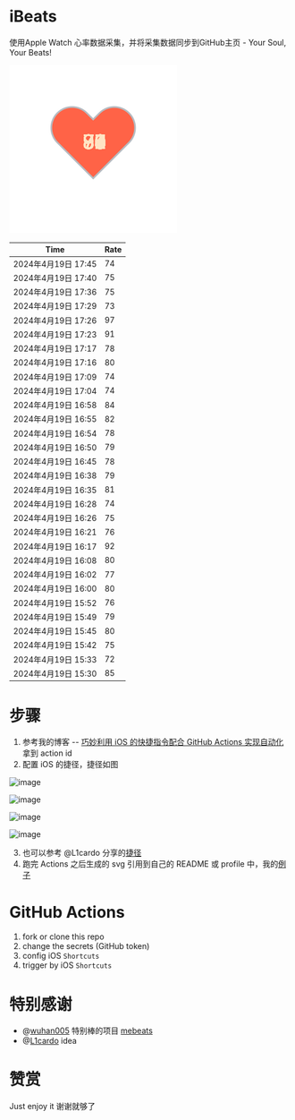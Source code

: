 # iBeats
使用Apple Watch 心率数据采集，并将采集数据同步到GitHub主页 - Your Soul, Your Beats!

![](./files/heart.svg)

<!--START_SECTION:my_heart_rate-->
| Time | Rate | 
 | ---- | ---- | 
| 2024年4月19日 17:45 | 74 |
| 2024年4月19日 17:40 | 75 |
| 2024年4月19日 17:36 | 75 |
| 2024年4月19日 17:29 | 73 |
| 2024年4月19日 17:26 | 97 |
| 2024年4月19日 17:23 | 91 |
| 2024年4月19日 17:17 | 78 |
| 2024年4月19日 17:16 | 80 |
| 2024年4月19日 17:09 | 74 |
| 2024年4月19日 17:04 | 74 |
| 2024年4月19日 16:58 | 84 |
| 2024年4月19日 16:55 | 82 |
| 2024年4月19日 16:54 | 78 |
| 2024年4月19日 16:50 | 79 |
| 2024年4月19日 16:45 | 78 |
| 2024年4月19日 16:38 | 79 |
| 2024年4月19日 16:35 | 81 |
| 2024年4月19日 16:28 | 74 |
| 2024年4月19日 16:26 | 75 |
| 2024年4月19日 16:21 | 76 |
| 2024年4月19日 16:17 | 92 |
| 2024年4月19日 16:08 | 80 |
| 2024年4月19日 16:02 | 77 |
| 2024年4月19日 16:00 | 80 |
| 2024年4月19日 15:52 | 76 |
| 2024年4月19日 15:49 | 79 |
| 2024年4月19日 15:45 | 80 |
| 2024年4月19日 15:42 | 75 |
| 2024年4月19日 15:33 | 72 |
| 2024年4月19日 15:30 | 85 |

<!--END_SECTION:my_heart_rate-->

# 步骤
1. 参考我的博客 -- [巧妙利用 iOS 的快捷指令配合 GitHub Actions 实现自动化](https://github.com/yihong0618/gitblog/issues/198) 拿到 action id
2. 配置 iOS 的捷径，捷径如图

![image](https://user-images.githubusercontent.com/15976103/122154218-0db0b480-ce97-11eb-93bb-5aec07c558dc.png)

![image](https://user-images.githubusercontent.com/15976103/122154236-186b4980-ce97-11eb-8e4b-70551a0391ae.png)

![image](https://user-images.githubusercontent.com/15976103/122154268-2d47dd00-ce97-11eb-902e-3acf292265a9.png)

![image](https://user-images.githubusercontent.com/15976103/122174055-fa144680-ceb4-11eb-9be2-3eb83cd516f7.png)

3. 也可以参考 @L1cardo 分享的[捷径](https://www.icloud.com/shortcuts/6ab6047b459c41ad822ad6b94b1c03d4)
4. 跑完 Actions 之后生成的 svg 引用到自己的 README 或 profile 中，我的[例子](https://github.com/yihong0618) 

# GitHub Actions

1. fork or clone this repo
2. change the secrets (GitHub token)
3. config iOS `Shortcuts` 
4. trigger by iOS `Shortcuts`

# 特别感谢
- @[wuhan005](https://github.com/wuhan005) 特别棒的项目 [mebeats](https://github.com/wuhan005/mebeats)
- @[L1cardo](https://github.com/L1cardo) idea

# 赞赏
Just enjoy it
谢谢就够了
